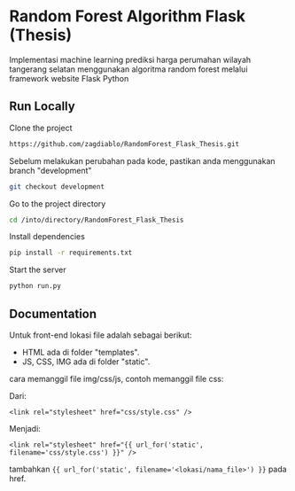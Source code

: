 
# Random Forest Algorithm Flask (Thesis)

Implementasi machine learning prediksi harga perumahan wilayah tangerang selatan menggunakan algoritma random forest melalui framework website Flask Python

## Run Locally

Clone the project

```bash
https://github.com/zagdiablo/RandomForest_Flask_Thesis.git
```

Sebelum melakukan perubahan pada kode, pastikan anda menggunakan branch "development"

```bash
git checkout development
```

Go to the project directory

```bash
cd /into/directory/RandomForest_Flask_Thesis
```

Install dependencies

```bash
pip install -r requirements.txt
```

Start the server

```bash
python run.py
```

## Documentation

Untuk front-end lokasi file adalah sebagai berikut:

- HTML ada di folder "templates".
- JS, CSS, IMG ada di folder "static".

cara memanggil file img/css/js, contoh memanggil file css:

Dari:

`<link rel="stylesheet" href="css/style.css" />`

Menjadi:

`<link rel="stylesheet" href="{{ url_for('static', filename='css/style.css') }}" />`

tambahkan `{{ url_for('static', filename='<lokasi/nama_file>') }}` pada href.
